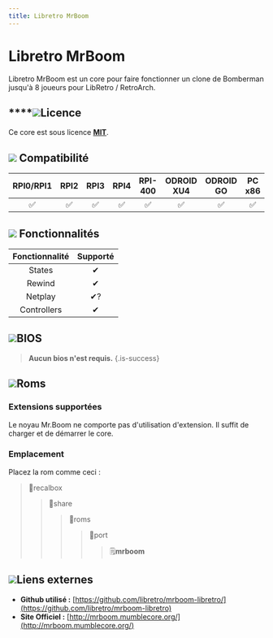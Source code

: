 ```yaml
---
title: Libretro MrBoom
---
```


# Libretro MrBoom

Libretro MrBoom est un core pour faire fonctionner un clone de Bomberman jusqu'à 8 joueurs pour LibRetro / RetroArch.

## \*\*\*\*![](./gerald-g-parchment-background-or-border-5.svg)**Licence**

Ce core est sous licence [**MIT**](https://github.com/libretro/mrboom-libretro/blob/master/LICENSE).

## ![](./compatibility.png) Compatibilité

| RPI0/RPI1 | RPI2 | RPI3 | RPI4 | RPI-400 | ODROID XU4 | ODROID GO | PC x86 | PC X86\_64 |
| :---: | :---: | :---: | :---: | :---: | :---: | :---: | :---: | :---: |
| ✅ | ✅ | ✅ | ✅ | ✅ | ✅ | ✅ | ✅ | ✅ |

## ![](./cogwheel-145804_640.png) Fonctionnalités

| **Fonctionnalité** | **Supporté** |
| :---: | :---: |
| States | ✔ |
| Rewind | ✔ |
| Netplay | ✔? |
| Controllers | ✔ |

## ![](./tqfp32.svg)BIOS


>**Aucun bios n'est requis.**
{.is-success}

## ![](./rom-30098_640.png)**Roms**

### **Extensions supportées**

Le noyau Mr.Boom ne comporte pas d'utilisation d'extension. Il suffit de charger et de démarrer le core.

### **Emplacement**

Placez la rom comme ceci : 

> 📁recalbox
>
> > 📁share
> >
> > > 📁roms
> > >
> > > > 📁port
> > > >
> > > > > 🗒**mrboom**

## ![](./kisspng-web-development-world-wide-web-computer-icons-webs-world-wide-web-icon-png-5ab05c24477216.4540070115215073642927.png)**Liens externes**

* **Github utilisé :** [https://github.com/libretro/mrboom-libretro/](https://github.com/libretro/mrboom-libretro)
* **Site Officiel :** [http://mrboom.mumblecore.org/](http://mrboom.mumblecore.org/)

